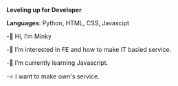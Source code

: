 **Leveling up for Developer** 

**Languages**: Python, HTML, CSS, Javascipt

       

            
               

-👋 Hi, I’m Minky

-👀 I’m interested in FE and how to make IT basied service.

-🌱 I’m currently learning Javascript.

-⭐️ I want to make own's service.






<!---
toyo30/toyo30 is a ✨ special ✨ repository because its `README.md` (this file) appears on your GitHub profile.
You can click the Preview link to take a look at your changes.
--->
